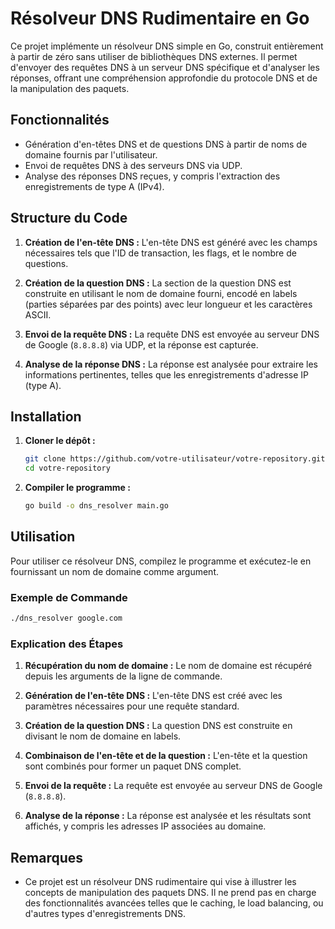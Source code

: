 # Résolveur DNS Rudimentaire en Go

Ce projet implémente un résolveur DNS simple en Go, construit entièrement à partir de zéro sans utiliser de bibliothèques DNS externes. Il permet d'envoyer des requêtes DNS à un serveur DNS spécifique et d'analyser les réponses, offrant une compréhension approfondie du protocole DNS et de la manipulation des paquets.

## Fonctionnalités

- Génération d'en-têtes DNS et de questions DNS à partir de noms de domaine fournis par l'utilisateur.
- Envoi de requêtes DNS à des serveurs DNS via UDP.
- Analyse des réponses DNS reçues, y compris l'extraction des enregistrements de type A (IPv4).

## Structure du Code

1. **Création de l'en-tête DNS :** L'en-tête DNS est généré avec les champs nécessaires tels que l'ID de transaction, les flags, et le nombre de questions.

2. **Création de la question DNS :** La section de la question DNS est construite en utilisant le nom de domaine fourni, encodé en labels (parties séparées par des points) avec leur longueur et les caractères ASCII.

3. **Envoi de la requête DNS :** La requête DNS est envoyée au serveur DNS de Google (`8.8.8.8`) via UDP, et la réponse est capturée.

4. **Analyse de la réponse DNS :** La réponse est analysée pour extraire les informations pertinentes, telles que les enregistrements d'adresse IP (type A).

## Installation

1. **Cloner le dépôt :**

   ```bash
   git clone https://github.com/votre-utilisateur/votre-repository.git
   cd votre-repository
   ```

2. **Compiler le programme :**

   ```bash
   go build -o dns_resolver main.go
   ```

## Utilisation

Pour utiliser ce résolveur DNS, compilez le programme et exécutez-le en fournissant un nom de domaine comme argument.

### Exemple de Commande

```bash
./dns_resolver google.com
```

### Explication des Étapes

1. **Récupération du nom de domaine :** Le nom de domaine est récupéré depuis les arguments de la ligne de commande.

2. **Génération de l'en-tête DNS :** L'en-tête DNS est créé avec les paramètres nécessaires pour une requête standard.

3. **Création de la question DNS :** La question DNS est construite en divisant le nom de domaine en labels.

4. **Combinaison de l'en-tête et de la question :** L'en-tête et la question sont combinés pour former un paquet DNS complet.

5. **Envoi de la requête :** La requête est envoyée au serveur DNS de Google (`8.8.8.8`).

6. **Analyse de la réponse :** La réponse est analysée et les résultats sont affichés, y compris les adresses IP associées au domaine.

## Remarques

- Ce projet est un résolveur DNS rudimentaire qui vise à illustrer les concepts de manipulation des paquets DNS. Il ne prend pas en charge des fonctionnalités avancées telles que le caching, le load balancing, ou d'autres types d'enregistrements DNS.
